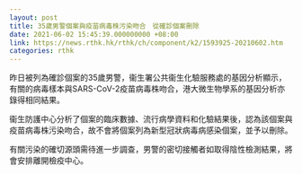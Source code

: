 ```yaml
---
layout: post
title: 35歲男警個案與疫苗病毒株污染吻合　從確診個案刪除
date: 2021-06-02 15:45:39.000000000 +08:00
link: https://news.rthk.hk/rthk/ch/component/k2/1593925-20210602.htm
categories: rthk
---
```


昨日被列為確診個案的35歲男警，衞生署公共衞生化驗服務處的基因分析顯示，有關的病毒樣本與SARS-CoV-2疫苗病毒株吻合，港大微生物學系的基因分析亦錄得相同結果。

衞生防護中心分析了個案的臨床數據、流行病學資料和化驗結果後，認為該個案與疫苗病毒株污染吻合，故不會將個案列為新型冠狀病毒病感染個案，並予以刪除。

有關污染的確切源頭需待進一步調查，男警的密切接觸者如取得陰性檢測結果，將會安排離開檢疫中心。
